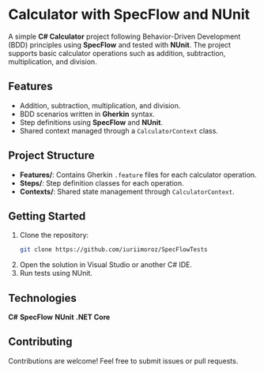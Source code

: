 # Calculator with SpecFlow and NUnit

A simple **C# Calculator** project following Behavior-Driven Development (BDD) principles using **SpecFlow** and tested with **NUnit**. The project supports basic calculator operations such as addition, subtraction, multiplication, and division.

## Features
- Addition, subtraction, multiplication, and division.
- BDD scenarios written in **Gherkin** syntax.
- Step definitions using **SpecFlow** and **NUnit**.
- Shared context managed through a `CalculatorContext` class.

## Project Structure
- **Features/**: Contains Gherkin `.feature` files for each calculator operation.
- **Steps/**: Step definition classes for each operation.
- **Contexts/**: Shared state management through `CalculatorContext`.

## Getting Started
1. Clone the repository:
   ```bash
   git clone https://github.com/iuriimoroz/SpecFlowTests
      ```
2. Open the solution in Visual Studio or another C# IDE.
3. Run tests using NUnit.

## Technologies
**C#**
**SpecFlow**
**NUnit**
**.NET Core**

## Contributing
Contributions are welcome! Feel free to submit issues or pull requests.
